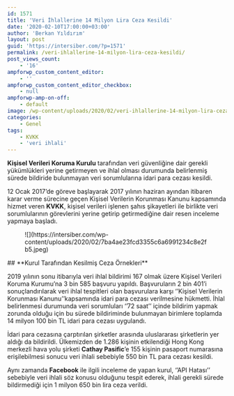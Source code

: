 ```yaml
---
id: 1571
title: 'Veri İhlallerine 14 Milyon Lira Ceza Kesildi'
date: '2020-02-10T17:00:00+03:00'
author: 'Berkan Yıldırım'
layout: post
guid: 'https://intersiber.com/?p=1571'
permalink: /veri-ihlallerine-14-milyon-lira-ceza-kesildi/
post_views_count:
    - '16'
ampforwp_custom_content_editor:
    - ''
ampforwp_custom_content_editor_checkbox:
    - null
ampforwp-amp-on-off:
    - default
image: /wp-content/uploads/2020/02/veri-ihlallerine-14-milyon-lira-ceza-kesildi-scaled.jpg
categories:
    - Genel
tags:
    - KVKK
    - 'veri ihlali'
---
```


**Kişisel Verileri Koruma Kurulu** tarafından veri güvenliğine dair gerekli yükümlükleri yerine getirmeyen ve ihlal olması durumunda belirlenmiş sürede bildiride bulunmayan veri sorumlularına idari para cezası kesildi.

12 Ocak 2017’de göreve başlayarak 2017 yılının haziran ayından itibaren karar verme sürecine geçen Kişisel Verilerin Korunması Kanunu kapsamında hizmet veren **KVKK**, kişisel verileri işlenen şahıs şikayetleri ile birlikte veri sorumlularının görevlerini yerine getirip getirmediğine dair resen inceleme yapmaya başladı.

<figure class="wp-block-image size-large">![](https://intersiber.com/wp-content/uploads/2020/02/7ba4ae23fcd3355c6a6991234c8e2fb5.jpeg)</figure>## **Kurul Tarafından Kesilmiş Ceza Örnekleri**

2019 yılının sonu itibarıyla veri ihlal bildirimi 167 olmak üzere Kişisel Verileri Koruma Kurumu’na 3 bin 585 başvuru yapıldı. Başvuruların 2 bin 401’i sonuçlandırılarak veri ihlal tespitleri olan başvurulara karşı ‘’Kişisel Verilerin Korunması Kanunu’’kapsamında idari para cezası verilmesine hükmetti. İhlal belirlenmesi durumunda veri sorumluları ‘’72 saat’’ içinde bildirim yapmak zorunda olduğu için bu sürede bildiriminde bulunmayan birimlere toplamda 14 milyon 100 bin TL idari para cezası uygulandı.

İdari para cezasına çarptırılan şirketler arasında uluslararası şirketlerin yer aldığı da bildirildi. Ülkemizden de 1.286 kişinin etkilendiği Hong Kong merkezli hava yolu şirketi **Cathay Pasific**’e 155 kişinin pasaport numarasına erişilebilmesi sonucu veri ihlali sebebiyle 550 bin TL para cezası kesildi.

Aynı zamanda **Facebook** ile ilgili inceleme de yapan kurul, ‘’API Hatası’’ sebebiyle veri ihlali söz konusu olduğunu tespit ederek, ihlali gerekli sürede bildirmediği için 1 milyon 650 bin lira ceza verildi.